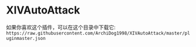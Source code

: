 
# XIVAutoAttack

如果你喜欢这个插件，可以在这个目录中下载它: `https://raw.githubusercontent.com/ArchiDog1998/XIVAutoAttack/master/pluginmaster.json`
